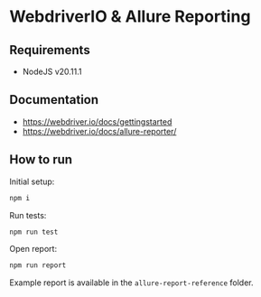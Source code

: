# WebdriverIO & Allure Reporting

## Requirements

- NodeJS v20.11.1

## Documentation

- https://webdriver.io/docs/gettingstarted
- https://webdriver.io/docs/allure-reporter/

## How to run

Initial setup:

```bash
npm i
```

Run tests:

```bash
npm run test
```

Open report:

```bash
npm run report
```

Example report is available in the `allure-report-reference` folder.